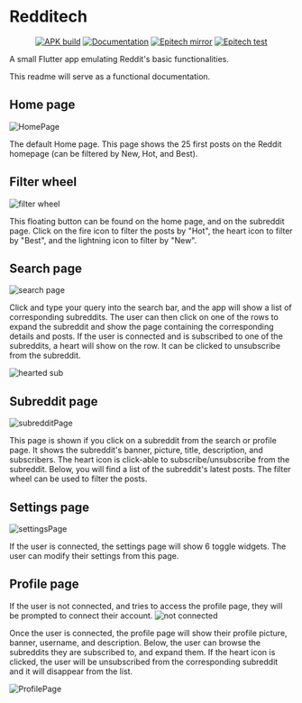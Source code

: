 
# Redditech

<p align="center">
<a href="https://github.com/The-Law-1/B-DEV-501-NAN-5-1-redditech-gabriel.griffin/actions/workflows/build.yml"><img src="https://github.com/The-Law-1/B-DEV-501-NAN-5-1-redditech-gabriel.griffin/actions/workflows/build.yml/badge.svg" alt="APK build"></a>
<a href="https://github.com/The-Law-1/B-DEV-501-NAN-5-1-redditech-gabriel.griffin/actions/workflows/documentation.yml"><img src="https://github.com/The-Law-1/B-DEV-501-NAN-5-1-redditech-gabriel.griffin/actions/workflows/documentation.yml/badge.svg" alt="Documentation"></a>
<a href="https://github.com/The-Law-1/B-DEV-501-NAN-5-1-redditech-gabriel.griffin/actions/workflows/mirror.yml"><img src="https://github.com/The-Law-1/B-DEV-501-NAN-5-1-redditech-gabriel.griffin/actions/workflows/mirror.yml/badge.svg" alt="Epitech mirror"></a>
<a href="https://github.com/The-Law-1/B-DEV-501-NAN-5-1-redditech-gabriel.griffin/actions/workflows/test.yml"><img src="https://github.com/The-Law-1/B-DEV-501-NAN-5-1-redditech-gabriel.griffin/actions/workflows/test.yml/badge.svg" alt="Epitech test"></a>
</p>

A small Flutter app emulating Reddit's basic functionalities. 

This readme will serve as a functional documentation.

## Home page
![HomePage](https://user-images.githubusercontent.com/62939585/139080611-1e097155-c234-43ef-ad09-a52dafc8e539.png)

The default Home page. This page shows the 25 first posts on the Reddit homepage (can be filtered by New, Hot, and Best).

## Filter wheel

![filter wheel](https://user-images.githubusercontent.com/62939585/139081639-2d1e5e02-7b11-46b9-80ac-3e2ba640e5e7.png)

This floating button can be found on the home page, and on the subreddit page.
Click on the fire icon to filter the posts by "Hot", the heart icon to filter by "Best", and the lightning icon to filter by "New".

## Search page

![search page](https://user-images.githubusercontent.com/62939585/139081664-f69b61eb-ae97-41b0-b694-46325279db48.png)

Click and type your query into the search bar, and the app will show a list of corresponding subreddits.
The user can then click on one of the rows to expand the subreddit and show the page containing the corresponding details and posts.
If the user is connected and is subscribed to one of the subreddits, a heart will show on the row. It can be clicked to unsubscribe from the subreddit.

![hearted sub](https://user-images.githubusercontent.com/62939585/139082766-272cf7aa-1fe8-4c6c-a384-a5763488f2c9.png)

## Subreddit page

![subredditPage](https://user-images.githubusercontent.com/62939585/139081737-ed11e86a-82ee-472c-a928-6626b6d4532f.png)

This page is shown if you click on a subreddit from the search or profile page. It shows the subreddit's banner, picture, title, description, and subscribers. The heart icon is click-able to subscribe/unsubscribe from the subreddit.
Below, you will find a list of the subreddit's latest posts. The filter wheel can be used to filter the posts.

## Settings page

![settingsPage](https://user-images.githubusercontent.com/62939585/139081691-6203e572-b9df-4628-bce2-62828d6db2e1.png)

If the user is connected, the settings page will show 6 toggle widgets. The user can modify their settings from this page.

## Profile page

If the user is not connected, and tries to access the profile page, they will be prompted to connect their account.
![not connected](https://user-images.githubusercontent.com/62939585/139083623-b2b1ad84-d937-4cbc-8669-8ba10cb9ffb2.png)

Once the user is connected, the profile page will show their profile picture, banner, username, and description.
Below, the user can browse the subreddits they are subscribed to, and expand them.
If the heart icon is clicked, the user will be unsubscribed from the corresponding subreddit and it will disappear from the list.

![ProfilePage](https://user-images.githubusercontent.com/62939585/139081713-9945cbbc-85c6-453d-b706-f7c4339e80a2.png)
